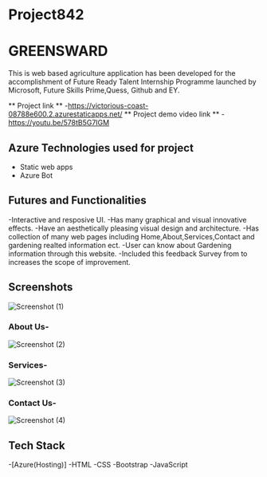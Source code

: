 # Project842
# GREENSWARD  

This is web based agriculture application has been developed for the accomplishment of Future Ready Talent Internship Programme launched by Microsoft, Future Skills Prime,Quess, Github and EY.


** Project link ** -https://victorious-coast-08788e600.2.azurestaticapps.net/
** Project demo video link ** -https://youtu.be/578tB5G7IGM

## Azure Technologies used for project 
- Static web apps
- Azure Bot


## Futures and Functionalities

-Interactive and resposive UI.
-Has many graphical and visual innovative effects.
-Have an aesthetically pleasing visual design and architecture.
-Has collection of many web pages including Home,About,Services,Contact and gardening realted information ect.
-User can know about Gardening information through this website.
-Included this feedback Survey from to increases the scope of improvement.





## Screenshots


![Screenshot (1)](https://user-images.githubusercontent.com/116787246/207815952-ffa7ba26-1e84-43c7-becb-c17042aeb510.png)


### About Us-


![Screenshot (2)](https://user-images.githubusercontent.com/116787246/207816164-c7462eea-ddfd-49fe-9d70-8b900ffbabe1.png)


### Services-


![Screenshot (3)](https://user-images.githubusercontent.com/116787246/207816200-2dd84bcf-6158-493d-b404-b26c5b88b17f.png)



### Contact Us-





![Screenshot (4)](https://user-images.githubusercontent.com/116787246/207816289-3e4f804e-5bf3-4496-9550-99ef2df0461f.png)


## Tech Stack
-[Azure(Hosting)]
-HTML
-CSS
-Bootstrap
-JavaScript
